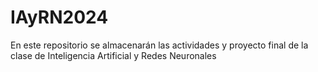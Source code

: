 # IAyRN2024
En este repositorio se almacenarán las actividades y proyecto final de la clase de Inteligencia Artificial y Redes Neuronales
